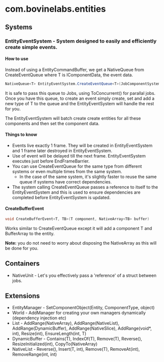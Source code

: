# com.bovinelabs.entities

## Systems
### EntityEventSystem - System designed to easily and efficiently create simple events.

#### How to use

Instead of using a EntityCommandBuffer, we get a NativeQueue<T> from CreateEventQueue where T is IComponentData, the event data. 
```c#
NativeQueue<T> EntityEventSystem.CreateEventQueue<T>(JobComponentSystem componentSystem)
```
It is safe to pass this queue to Jobs, using ToConcurrent() for parallal jobs. Once you have this queue, to create an event simply create, set and add a new type of T to the queue and the EntityEventSystem will handle the rest for you.

The EntityEventSystem will batch create create entities for all these components and then set the component data.

#### Things to know
* Events live exactly 1 frame. They will be created in EntityEventSystem and 1 frame later destroyed in EntityEventSystem.
* Use of event will be delayed till the next frame. EntityEventSystem executes just before EndFrameBarrier.
* You can use CreateEventQueue for the same type from different systems or even multiple times from the same system.
  * In the case of the same system, it's slightly faster to reuse the same queue if systems have correct dependencies.
* The system calling CreateEventQueue passes a reference to itself to the EntityEventSystem and this is used to ensure dependencies are completed before EntityEventSystem is updated.

#### CreateBufferEvent
```c#
void CreateBufferEvent<T, TB>(T component, NativeArray<TB> buffer)
```
Works similar to CreateEventQueue except it will add a component T and BufferArray<TB> to the entity.
 
**Note:** you do not need to worry about disposing the NativeArray<TB> as this will be done for you.

## Containers
* NativeUnit<T> - Let's you effectively pass a 'reference' of a struct between jobs.

## Extensions
* EntityManager - SetComponentObject(Entity, ComponentType, object)
* World - AddManager for creating your own managers dynamically (dependency injection etc)
* List<T> - AddRange(NativeArray), AddRange(NativeList), AddRange(DynamicBuffer), AddRange(NativeSlice), AddRange(void*, int), Resize(int), EnsureLength(int, T)
* DynamicBuffer - Contains(T), IndexOf(T), Remove(T), Reverse(), ResizeInitialized(int), CopyTo(NativeArray<T>)
* NativeList - Reverse(), Insert(T, int), Remove(T), RemoveAt(int), RemoveRange(int, int)
